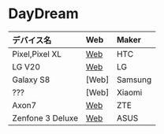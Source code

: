 
# DayDream

|デバイス名|Web|Maker|
|:--|:--|:--|
| Pixel,Pixel XL|[Web]()|HTC|
| LG V20|[Web](http://www.lg.com/us/mobile-phones/v20)|LG|
| Galaxy S8|[Web]|Samsung|
|???|[Web]|Xiaomi|
| Axon7| [Web](https://www.zteusa.com/axon7/)|ZTE|
|Zenfone 3 Deluxe|[Web](https://www.asus.com/Phone/ZenFone-3-Deluxe-ZS570KL/)|ASUS|


